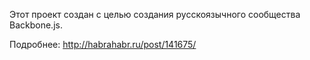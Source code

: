 Этот проект создан с целью создания русскоязычного сообщества Backbone.js. 

Подробнее: http://habrahabr.ru/post/141675/
